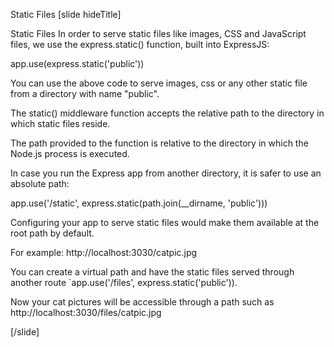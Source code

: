 Static Files
[slide hideTitle]

Static Files
In order to serve static files like images, CSS and JavaScript files, we use the express.static() function, built into ExpressJS:

app.use(express.static('public'))

You can use the above code to serve images, css or any other static file from a directory with name "public".

The static() middleware function accepts the relative path to the directory in which static files reside.

The path provided to the function is relative to the directory in which the Node.js process is executed.

In case you run the Express app from another directory, it is safer to use an absolute path:

app.use('/static', express.static(path.join(__dirname, 'public')))

Configuring your app to serve static files would make them available at the root path by default.

For example: http://localhost:3030/catpic.jpg

You can create a virtual path and have the static files served through another route `app.use('/files', express.static('public')).

Now your cat pictures will be accessible through a path such as http://localhost:3030/files/catpic.jpg

[/slide]
